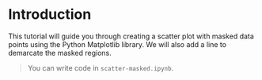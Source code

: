 # Introduction

This tutorial will guide you through creating a scatter plot with masked data points using the Python Matplotlib library. We will also add a line to demarcate the masked regions.

> You can write code in `scatter-masked.ipynb`.

